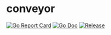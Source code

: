 # conveyor

[![Go Report Card](https://goreportcard.com/badge/github.com/ascotan/conveyor?style=flat-square)](https://goreportcard.com/report/github.com/ascotan/conveyor)
[![Go Doc](https://img.shields.io/badge/godoc-reference-blue.svg?style=flat-square)](http://godoc.org/github.com/ascotan/conveyor)
[![Release](https://img.shields.io/github/release/golang-standards/project-layout.svg?style=flat-square)](https://github.com/ascotan/conveyor/releases/latest)